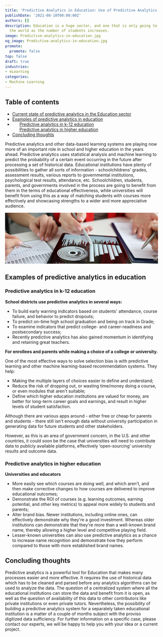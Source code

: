 ```yaml
---
title: 'Predictive Analytics in Education: Use of Predictive Analytics in Education'
publishDate: '2021-08-10T00:00:00Z'
authors: []
description: Education is a huge sector, and one that is only going to grow around
  the world as the number of students increases.
image: Predictive-analytics-in-education.jpg
og_image: Predictive-analytics-in-education.jpg
promote:
  promote: false
top: false
draft: true
industries:
- eLearning
categories:
- Machine Learning
---
```

<h2>Table of contents</h2>
<ul>
 <li><a href="#introduction">Current state of predictive analytics in the Education sector</a></li>
 <li><a href="#predictive-analytics-examples">Examples of predictive analytics in education</a>
  <li>
   <ol><a href="#k-12-education">Predictive analytics in k-12 education</a></ol>
   <ol><a href="#higher-education">Predictive analytics in higher education</a></ol>
  </li>
 </li>
 <li><a href="#summary">Concluding thoughts</a>
</ul>


<a name="introduction"></a>
Predictive analytics and other data-based learning systems are playing now more of an important role in school and higher education in the years ahead. Predictive analytics uses statistical analysis and machine learning to predict the probability of a certain event occurring in the future after processing a set of historical data. Educational institutions have plenty of possibilities to gather all sorts of information - schoolchildrens’ grades, assessment results, various reports to governmental institutions, psychological test results, attendance, etc.
Schoolchildren, students, parents, and governments involved in the process are going to benefit from them in the terms of educational effectiveness, while universities will benefit from using this as a way of matching students with courses more effectively and showcasing strengths to a wider and more appreciative audience.

![prediction-analytics.jpg](prediction-analytics.jpg)

<a name="predictive-analytics-examples"></a>

## Examples of predictive analytics in education
<a name="k-12-education"></a>
### Predictive analytics in k-12 education

**School districts use predictive analytics in several ways:**

* To build early warning indicators based on students' attendance, course failure, and behavior to predict dropouts;
* To predict on-time high school graduation and being on track in Grade;
* To examine indicators that predict college- and career-readiness and postsecondary success;
* Recently predictive analytics has also gained momentum in identifying and retaining great teachers.

**For enrollees and parents while making a choice of a college or university.**


One of the most effective ways to solve selection bias is with predictive learning and other machine learning-based recommendation systems. They help:

* Making the multiple layers of choices easier to define and understand;
* Reduce the risk of dropping out, or wasting time/money doing a course, or even modules that aren't suitable;
* Define which higher education institutions are valued for money, are better for long-term career goals and earnings, and result in higher levels of student satisfaction.

Although there are various apps around - either free or cheap for parents and students - there still isn't enough data without university participation in generating data for future students and other stakeholders.

However, as this is an area of government concern, in the U.S. and other countries, it could soon be the case that universities will need to contribute data to publicly available platforms, effectively ‘open-sourcing’ university results and outcome data.

<a name="higher-education"></a>
### Predictive analytics in higher education
**Universities and educators**

* More easily see which courses are doing well, and which aren’t, and then make corrective changes to how courses are delivered to improve educational outcomes;
* Demonstrate the ROI of courses (e.g. learning outcomes, earning potential, and other key metrics) to appeal more widely to students and parents;
* Alter brand bias. Newer institutions, including online ones, can effectively demonstrate why they're a good investment. Whereas older institutions can demonstrate that they're more than a well-known brand name, thereby allowing a higher level and competitive playing field.
* Lesser-known universities can also use predictive analytics as a chance to increase name recognition and demonstrate how they perform compared to those with more established brand names.

<a name="summary"></a>
## Concluding thoughts

Predictive analytics is a powerful tool for Education that makes many processes easier and more effective. It requires the use of historical data which has to be cleaned and parsed before any analytics algorithms can be used to analyze the data. The question of a centralized system where all the educational institutions can store the data and benefit from it is open, as well as the question of availability of this data to other contributors like private institutions or even private tutors. Nevertheless, the possibility of building a predictive analytics system for a separately taken educational institution is a matter of a couple of months subject with the proviso digitized data sufficiency. For further information on a specific case, please contact our experts, we will be happy to help you with your idea or a current project.


